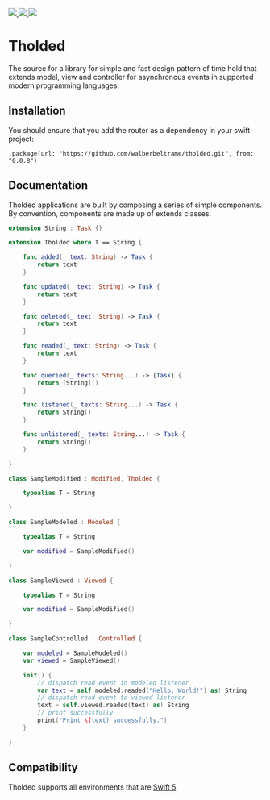 <p>
 <a href="https://github.com/walberbeltrame/tholded" alt="Tholded on Github">
  <img src="https://img.shields.io/github/v/tag/walberbeltrame/tholded.svg" />
 </a>
 <a href="https://travis-ci.org/walberbeltrame/tholded" alt="Tholded on TravisCI">
  <img src="https://travis-ci.org/walberbeltrame/tholded.svg" />
 </a>
 <a href="http://opensource.org/licenses/MIT" alt="MIT License">
  <img src="https://img.shields.io/github/license/walberbeltrame/tholded.svg" />
 </a>
</p>

# Tholded
The source for a library for simple and fast design pattern of time hold that extends model, view and controller for asynchronous events in supported modern programming languages.

## Installation
You should ensure that you add the router as a dependency in your swift project:
```
.package(url: "https://github.com/walberbeltrame/tholded.git", from: "0.0.8")
```

## Documentation
Tholded applications are built by composing a series of simple components. By convention, components are made up of extends classes.
```swift
extension String : Task {}

extension Tholded where T == String {

    func added(_ text: String) -> Task {
        return text
    }

    func updated(_ text: String) -> Task {
        return text
    }

    func deleted(_ text: String) -> Task {
        return text
    }

    func readed(_ text: String) -> Task {
        return text
    }

    func queried(_ texts: String...) -> [Task] {
        return [String]()
    }

    func listened(_ texts: String...) -> Task {
        return String()
    }

    func unlistened(_ texts: String...) -> Task {
        return String()
    }

}

class SampleModified : Modified, Tholded {

    typealias T = String

}

class SampleModeled : Modeled {

    typealias T = String

    var modified = SampleModified()

}

class SampleViewed : Viewed {

    typealias T = String

    var modified = SampleModified()

}

class SampleControlled : Controlled {

    var modeled = SampleModeled()
    var viewed = SampleViewed()

    init() {
        // dispatch read event in modeled listener
        var text = self.modeled.readed("Hello, World!") as! String
        // dispatch read event to viewed listener
        text = self.viewed.readed(text) as! String
        // print successfully 
        print("Print \(text) successfully.")
    }

}
```

## Compatibility
Tholded supports all environments that are [Swift 5](https://swift.org).